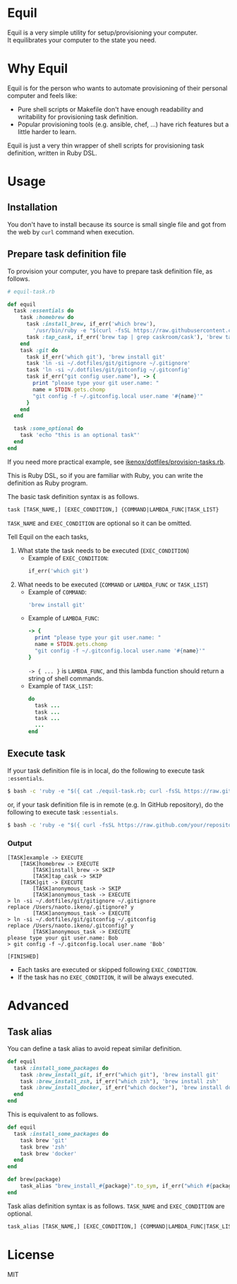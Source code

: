 # Equil

Equil is a very simple utility for setup/provisioning your computer.  
It equilibrates your computer to the state you need.

# Why Equil

Equil is for the person who wants to automate provisioning of their personal computer and feels like:

- Pure shell scripts or Makefile don't have enough readability and writability for provisioning task definition.
- Popular provisioning tools (e.g. ansible, chef, ...) have rich features but a little harder to learn.

Equil is just a very thin wrapper of shell scripts for provisioning task definition, written in Ruby DSL.

# Usage

## Installation

You don't have to install because its source is small single file and got from the web by `curl` command when execution.

## Prepare task definition file

To provision your computer, you have to prepare task definition file, as follows.

```ruby
# equil-task.rb

def equil
  task :essentials do
    task :homebrew do
      task :install_brew, if_err('which brew'),
        '/usr/bin/ruby -e "$(curl -fsSL https://raw.githubusercontent.com/Homebrew/install/master/install)"'
      task :tap_cask, if_err('brew tap | grep caskroom/cask'), 'brew tap caskroom/cask'
    end
    task :git do
      task if_err('which git'), 'brew install git'
      task 'ln -si ~/.dotfiles/git/gitignore ~/.gitignore'
      task 'ln -si ~/.dotfiles/git/gitconfig ~/.gitconfig'
      task if_err("git config user.name"), -> {
        print "please type your git user.name: "
        name = STDIN.gets.chomp
        "git config -f ~/.gitconfig.local user.name '#{name}'"
      }
    end
  end

  task :some_optional do
    task 'echo "this is an optional task"'
  end
end
```

If you need more practical example, see [ikenox/dotfiles/provision-tasks.rb](https://github.com/ikenox/dotfiles/blob/master/provision-tasks.rb).

This is Ruby DSL, so if you are familiar with Ruby, you can write the definition as Ruby program.

The basic task definition syntax is as follows.

```txt
task [TASK_NAME,] [EXEC_CONDITION,] {COMMAND|LAMBDA_FUNC|TASK_LIST}
```
`TASK_NAME` and `EXEC_CONDITION` are optional so it can be omitted.

Tell Equil on the each tasks,

1. What state the task needs to be executed (`EXEC_CONDITION`)
    - Example of `EXEC_CONDITION`:
        ```ruby
        if_err('which git')
        ```
2. What needs to be executed (`COMMAND` or `LAMBDA_FUNC` or `TASK_LIST`)
    - Example of `COMMAND`:
       ```ruby
       'brew install git'
       ```
    - Example of `LAMBDA_FUNC`:
       ```ruby
       -> {
         print "please type your git user.name: "
         name = STDIN.gets.chomp
         "git config -f ~/.gitconfig.local user.name '#{name}'"
       }
       ```
       `-> { ... }` is `LAMBDA_FUNC`, and this lambda function should return a string of shell commands.
    - Example of `TASK_LIST`:
        ```ruby
        do
          task ...
          task ...
          task ...
          ...
        end
        ```



## Execute task

If your task definition file is in local, do the following to execute task `:essentials`.

```sh
$ bash -c 'ruby -e "$({ cat ./equil-task.rb; curl -fsSL https://raw.githubusercontent.com/ikenox/equil/0.1.0/equil.rb; })" essentials'
```

or, if your task definition file is in remote (e.g. In GitHub repository), do the following to execute task `:essentials`.

```sh
$ bash -c 'ruby -e "$({ curl -fsSL https://raw.github.com/your/repository/master/equil-task.rb; curl -fsSL https://raw.githubusercontent.com/ikenox/equil/0.1.0/equil.rb; })" essentials'
```

### Output

```
[TASK]example -> EXECUTE
    [TASK]homebrew -> EXECUTE
        [TASK]install_brew -> SKIP
        [TASK]tap_cask -> SKIP
    [TASK]git -> EXECUTE
        [TASK]anonymous_task -> SKIP
        [TASK]anonymous_task -> EXECUTE
> ln -si ~/.dotfiles/git/gitignore ~/.gitignore
replace /Users/naoto.ikeno/.gitignore? y
        [TASK]anonymous_task -> EXECUTE
> ln -si ~/.dotfiles/git/gitconfig ~/.gitconfig
replace /Users/naoto.ikeno/.gitconfig? y
        [TASK]anonymous_task -> EXECUTE
please type your git user.name: Bob
> git config -f ~/.gitconfig.local user.name 'Bob'

[FINISHED]
```
- Each tasks are executed or skipped following `EXEC_CONDITION`.
- If the task has no `EXEC_CONDITION`, it will be always executed.

# Advanced

## Task alias

You can define a task alias to avoid repeat similar definition.

```ruby
def equil
  task :install_some_packages do
    task :brew_install_git, if_err("which git"), 'brew install git'
    task :brew_install_zsh, if_err("which zsh"), 'brew install zsh'
    task :brew_install_docker, if_err("which docker"), 'brew install docker'
  end
end
```

This is equivalent to as follows.

```ruby
def equil
  task :install_some_packages do
    task brew 'git'
    task brew 'zsh'
    task brew 'docker'
  end
end

def brew(package)
    task_alias "brew_install_#{package}".to_sym, if_err("which #{package}"), "brew install #{package}"
end
```

Task alias definition syntax is as follows. `TASK_NAME` and `EXEC_CONDITION` are optional.

```txt
task_alias [TASK_NAME,] [EXEC_CONDITION,] {COMMAND|LAMBDA_FUNC|TASK_LIST}
```

# License

MIT
